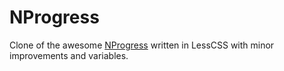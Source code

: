 NProgress
=========

Clone of the awesome [NProgress](https://github.com/rstacruz/nprogress) 
written in LessCSS with minor improvements and variables.
